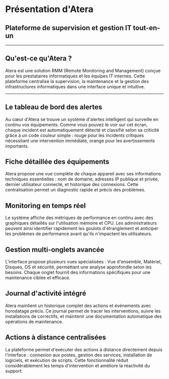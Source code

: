 # Présentation d'Atera
## Plateforme de supervision et gestion IT tout-en-un

---

## Qu'est-ce qu'Atera ?

Atera est une solution RMM (Remote Monitoring and Management) conçue pour 
les prestataires informatiques et les équipes IT internes. Cette plateforme 
centralise la supervision, la maintenance et la gestion des infrastructures 
informatiques dans une interface unique et intuitive.

---

## Le tableau de bord des alertes

Au cœur d'Atera se trouve un système d'alertes intelligent qui surveille 
en continu vos équipements. Comme vous pouvez le voir sur cet écran, chaque 
incident est automatiquement détecté et classifié selon sa criticité grâce 
à un code couleur simple : rouge pour les incidents critiques nécessitant 
une intervention immédiate, orange pour les avertissements importants.

## Fiche détaillée des équipements

Atera propose une vue complète de chaque appareil avec ses informations 
techniques essentielles : nom de domaine, adresses IP publique et privée, 
dernier utilisateur connecté, et historique des connexions. Cette 
centralisation permet un diagnostic rapide et précis des problèmes.

## Monitoring en temps réel

Le système affiche des métriques de performance en continu avec des 
graphiques détaillés sur l'utilisation mémoire et CPU. Les administrateurs 
peuvent ainsi identifier rapidement les goulots d'étranglement et anticiper 
les problèmes de performance avant qu'ils n'impactent les utilisateurs.

## Gestion multi-onglets avancée

L'interface propose plusieurs vues spécialisées : Vue d'ensemble, Matériel, 
Disques, OS et sécurité, permettant une analyse approfondie selon les besoins. 
Chaque onglet fournit des informations spécifiques pour une maintenance 
ciblée et efficace.

## Journal d'activité intégré

Atera maintient un historique complet des actions et événements avec 
horodatage précis. Ce journal permet de tracer les interventions, suivre les 
installations de correctifs, et maintenir une documentation automatique des 
opérations de maintenance.

## Actions à distance centralisées

La plateforme permet d'exécuter des actions à distance directement depuis 
l'interface : connexion aux postes, gestion des services, installation de 
logiciels, et exécution de scripts. Cette fonctionnalité réduit considérablement 
les temps d'intervention et améliore la réactivité du support.
